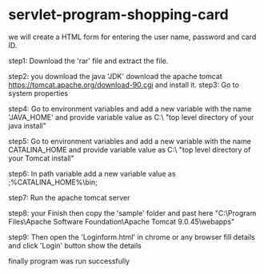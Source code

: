 # servlet-program-shopping-card
we will create a HTML form for entering the user name, password and card ID. 

step1: Download the 'rar' file and extract the file. 

step2: you download the java 'JDK' download the apache tomcat https://tomcat.apache.org/download-90.cgi and install it. step3: Go to system properties 

step4: Go to environment variables and add a new variable with the name 'JAVA_HOME' and provide variable value as C:\ "top level directory of your java install" 

step5: Go to environment variables and add a new variable with the name CATALINA_HOME and provide variable value as C:\ "top level directory of your Tomcat install" 

step6: In path variable add a new variable value as ;%CATALINA_HOME%\bin; 

step7: Run the apache tomcat server 

step8: your Finish then copy the 'sample' folder and past here "C:\Program Files\Apache Software Foundation\Apache Tomcat 9.0.45\webapps" 

step9: Then open the 'Loginform.html' in chrome or any browser fill details and click 'Login' button show the details

finally program was run successfully
